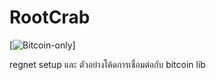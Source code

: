 # RootCrab

[![Bitcoin-only](https://img.shields.io/badge/bitcoin-only-FF9900?logo=bitcoin)]

regnet setup และ ตัวอย่างโค้ดการเชื่อมต่อกับ bitcoin lib
